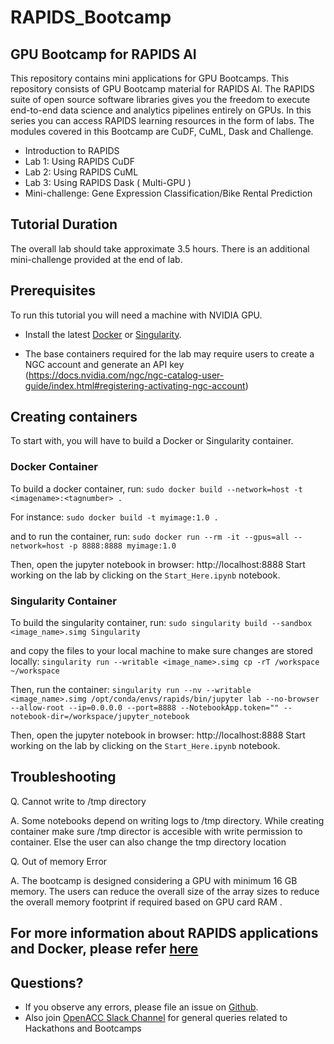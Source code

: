 # RAPIDS_Bootcamp

## GPU Bootcamp for RAPIDS AI

This repository contains mini applications for GPU Bootcamps. This repository consists of GPU Bootcamp material for RAPIDS AI. The RAPIDS suite of open source software libraries gives you the freedom to execute end-to-end data science and analytics pipelines entirely on GPUs. In this series you can access RAPIDS learning resources in the form of labs. The modules covered in this Bootcamp are CuDF, CuML, Dask and Challenge.

- Introduction to RAPIDS
- Lab 1: Using RAPIDS CuDF
- Lab 2: Using RAPIDS CuML
- Lab 3: Using RAPIDS Dask ( Multi-GPU )
- Mini-challenge: Gene Expression Classification/Bike Rental Prediction


## Tutorial Duration

The overall lab should take approximate 3.5 hours. There is an additional mini-challenge provided at the end of lab.  

## Prerequisites
To run this tutorial you will need a machine with NVIDIA GPU.

- Install the latest [Docker](https://docs.nvidia.com/datacenter/cloud-native/container-toolkit/install-guide.html#docker) or [Singularity](https://sylabs.io/docs/).

- The base containers required for the lab may require users to create a NGC account and generate an API key (https://docs.nvidia.com/ngc/ngc-catalog-user-guide/index.html#registering-activating-ngc-account)

## Creating containers
To start with, you will have to build a Docker or Singularity container.

### Docker Container
To build a docker container, run:
`sudo docker build --network=host -t <imagename>:<tagnumber> .`

For instance:
`sudo docker build -t myimage:1.0 .`

and to run the container, run:
`sudo docker run --rm -it --gpus=all --network=host -p 8888:8888 myimage:1.0`

Then, open the jupyter notebook in browser: http://localhost:8888
Start working on the lab by clicking on the `Start_Here.ipynb` notebook.

### Singularity Container

To build the singularity container, run: 
`sudo singularity build --sandbox <image_name>.simg Singularity`

and copy the files to your local machine to make sure changes are stored locally:
`singularity run --writable <image_name>.simg cp -rT /workspace ~/workspace`

Then, run the container:
`singularity run --nv --writable <image_name>.simg /opt/conda/envs/rapids/bin/jupyter lab --no-browser --allow-root --ip=0.0.0.0 --port=8888 --NotebookApp.token="" --notebook-dir=/workspace/jupyter_notebook`

Then, open the jupyter notebook in browser: http://localhost:8888
Start working on the lab by clicking on the `Start_Here.ipynb` notebook.

## Troubleshooting

Q. Cannot write to /tmp directory

A. Some notebooks depend on writing logs to /tmp directory. While creating container make sure /tmp director is accesible with write permission to container. Else the user can also change the tmp directory location

Q. Out of memory Error

A. The bootcamp is designed considering a GPU with minimum 16 GB memory. The users can reduce the overall size of the array sizes to reduce the overall memory footprint if required based on GPU card RAM .

## For more information about RAPIDS applications and Docker, please refer <a href="https://hub.docker.com/r/rapidsai/rapidsai/"> here</a>

## Questions?
- If you observe any errors, please file an issue on [Github](https://github.com/gpuhackathons-org/gpubootcamp/issues).
- Also join [OpenACC Slack Channel](https://openacclang.slack.com/messages/openaccusergroup) for general queries related to Hackathons and Bootcamps
